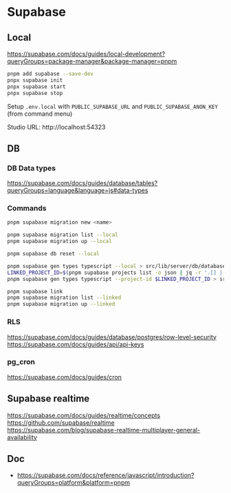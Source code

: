 # Supabase

## Local

https://supabase.com/docs/guides/local-development?queryGroups=package-manager&package-manager=pnpm

```sh
pnpm add supabase --save-dev
pnpx supabase init
pnpx supabase start
pnpx supabase stop
```

Setup `.env.local` with `PUBLIC_SUPABASE_URL` and `PUBLIC_SUPABASE_ANON_KEY` (from command menu)

Studio URL: http://localhost:54323

## DB

### DB Data types

https://supabase.com/docs/guides/database/tables?queryGroups=language&language=js#data-types

### Commands

```sh
pnpm supabase migration new <name>

pnpm supabase migration list --local
pnpm supabase migration up --local

pnpm supabase db reset --local

pnpm supabase gen types typescript --local > src/lib/server/db/database.types.ts
LINKED_PROJECT_ID=$(pnpm supabase projects list -o json | jq -r '.[] | select(.linked==true) | .id')
pnpm supabase gen types typescript --project-id $LINKED_PROJECT_ID > src/lib/db/database.types.ts
```

```sh
pnpm supabase link
pnpm supabase migration list --linked
pnpm supabase migration up --linked
```

### RLS

https://supabase.com/docs/guides/database/postgres/row-level-security
https://supabase.com/docs/guides/api/api-keys

### pg_cron

https://supabase.com/docs/guides/cron

## Supabase realtime

https://supabase.com/docs/guides/realtime/concepts
https://github.com/supabase/realtime
https://supabase.com/blog/supabase-realtime-multiplayer-general-availability

## Doc

- https://supabase.com/docs/reference/javascript/introduction?queryGroups=platform&platform=pnpm
